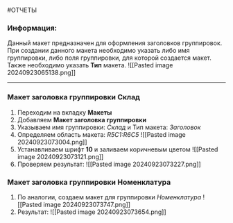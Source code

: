#ОТЧЕТЫ 
### Информация:
Данный макет предназначен для оформления заголовков группировок. При создании данного макета необходимо указать либо имя группировки, либо поля группировки, для которой создается макет.
Также необходимо указать **Тип** макета.
![[Pasted image 20240923065138.png]]

---
### Макет заголовка группировки **Склад**

1. Переходим на вкладку **Макеты**
2. Добавляем **Макет заголовка группировки**
3. Указываем имя группировки: *Склад* и Тип макета: *Заголовок*
4. Определяем область макета: *R5C1:R6C5*
![[Pasted image 20240923073004.png]]
5. Устанавливаем шрифт **10** и заливаем коричневым цветом
![[Pasted image 20240923073121.png]]
6. Проверяем результат:
![[Pasted image 20240923073227.png]]
### Макет заголовка группировки **Номенклатура**

1. По аналогии, создаем макет для группировки *Номенклатура*
![[Pasted image 20240923073747.png]]
2. Результат:
![[Pasted image 20240923073654.png]]
